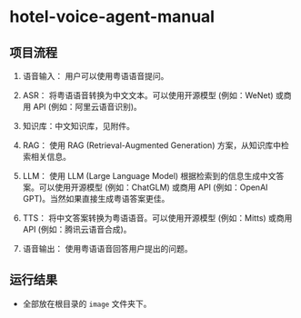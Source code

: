 # hotel-voice-agent-manual







## 项目流程

1. 语音输入： 用户可以使用粤语语音提问。

2. ASR： 将粤语语音转换为中文文本。可以使用开源模型 (例如：WeNet) 或商用 API (例如：阿里云语音识别)。

3. 知识库：中文知识库，见附件。

4. RAG： 使用 RAG (Retrieval-Augmented Generation) 方案，从知识库中检索相关信息。

5. LLM： 使用 LLM (Large Language Model) 根据检索到的信息生成中文答案。可以使用开源模型 (例如：ChatGLM) 或商用 API (例如：OpenAI GPT)。当然如果直接生成粤语答案更佳。

6. TTS： 将中文答案转换为粤语语音。可以使用开源模型 (例如：Mitts) 或商用 API (例如：腾讯云语音合成)。

7. 语音输出： 使用粤语语音回答用户提出的问题。


## 运行结果
- 全部放在根目录的 `image` 文件夹下。
